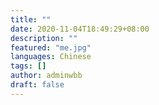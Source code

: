 ```yaml
---
title: ""
date: 2020-11-04T18:49:29+08:00
description: ""
featured: "me.jpg"
languages: Chinese
tags: []
author: adminwbb
draft: false
---
```

